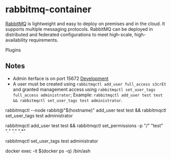 # rabbitmq-container

[RabbitMQ](https://www.rabbitmq.com) is lightweight and easy to deploy on premises and in the cloud. It supports multiple messaging protocols. RabbitMQ can be deployed in distributed and federated configurations to meet high-scale, high-availability requirements.


Plugins


## Notes

- Admin iterface is on port 15672 [Development](http://localhost:15672)
- A user must be created using `rabbitmqctl add_user full_access s3crEt` and granted management access using `rabbitmqctl set_user_tags full_access administrator`; Example: `rabbitmqctl add_user test test && rabbitmqctl set_user_tags test administrator`. 


rabbitmqctl --node rabbit@"$(hostname)" add_user test test && rabbitmqctl set_user_tags test administrator

rabbitmqctl add_user test test && rabbitmqctl set_permissions -p "/" "test" ".*" ".*" ".*"

rabbitmqctl set_user_tags test administrator

docker exec -it $(docker ps -q) /bin/ash

